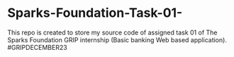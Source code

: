 # Sparks-Foundation-Task-01-
This repo is created to store my source code of assigned task 01 of The Sparks Foundation GRIP internship (Basic banking Web based application). #GRIPDECEMBER23 
